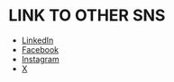 # LINK TO OTHER SNS

* [LinkedIn](https://www.linkedin.com/in/takaeda/)
* [Facebook](https://www.facebook.com/takaeda)
* [Instagram](https://www.instagram.com/takaeda/)
* [X](https://x.com/takaeda)

